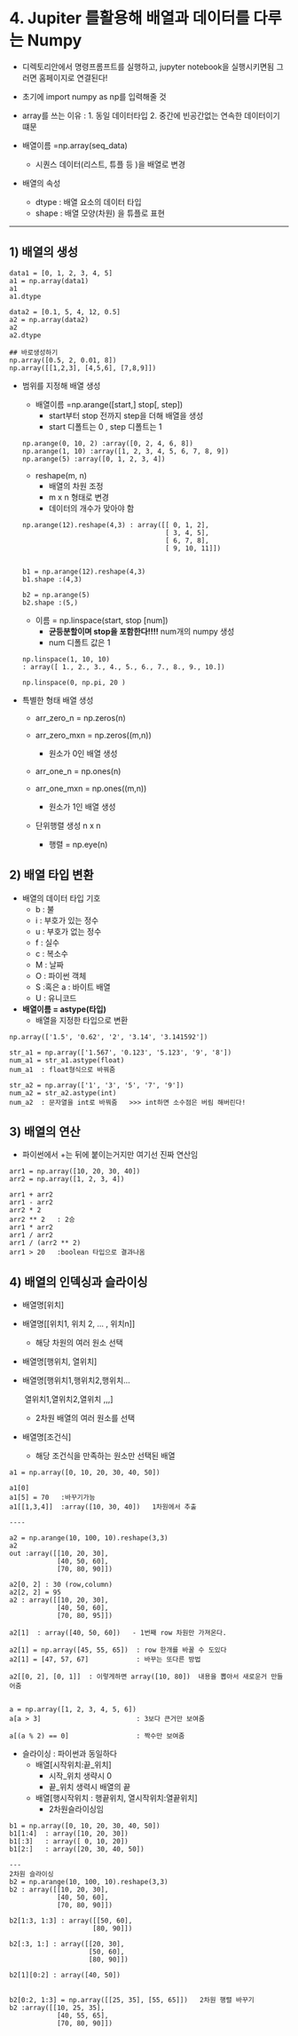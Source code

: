 # 4. Jupiter 를활용해 배열과 데이터를 다루는 Numpy

- 디렉토리안에서 명령프롬프트를 실행하고, jupyter notebook을 실행시키면됨 그러면 홈페이지로 연결된다!
- 초기에 import numpy as np를 입력해줄 것
- array를 쓰는 이유 : 1. 동일 데이터타입   2. 중간에 빈공간없는 연속한 데이터이기 떄문

- 배열이름 =np.array(seq_data)
  - 시퀀스 데이터(리스트, 튜플 등 )을 배열로 변경
- 배열의 속성
  - dtype : 배열 요소의 데이터 타입
  - shape : 배열 모양(차원) 을 튜플로 표현 

---

## 1) 배열의 생성

```
data1 = [0, 1, 2, 3, 4, 5]
a1 = np.array(data1)
a1
a1.dtype

data2 = [0.1, 5, 4, 12, 0.5]
a2 = np.array(data2)
a2
a2.dtype

## 바로생성하기
np.array([0.5, 2, 0.01, 8])
np.array([[1,2,3], [4,5,6], [7,8,9]])
```

- 범위를 지정해 배열 생성

  - 배열이름 =np.arange([start,] stop[, step])
    - start부터 stop 전까지 step을 더해 배열을 생성
    - start 디폴트는 0 , step 디폴트는 1

  ```
  np.arange(0, 10, 2) :array([0, 2, 4, 6, 8])
  np.arange(1, 10) :array([1, 2, 3, 4, 5, 6, 7, 8, 9])
  np.arange(5) :array([0, 1, 2, 3, 4])
  ```

  - reshape(m, n)
    - 배열의 차원 조정
    - m x n 형태로 변경
    - 데이터의 개수가 맞아야 함

  ```
  np.arange(12).reshape(4,3) : array([[ 0, 1, 2],
                                      [ 3, 4, 5],
                                      [ 6, 7, 8],
                                      [ 9, 10, 11]])
                                      
  
  b1 = np.arange(12).reshape(4,3)
  b1.shape :(4,3)
  
  b2 = np.arange(5)
  b2.shape :(5,)
  ```

  - 이름 = np.linspace(start, stop [num])
    - **균등분할이며 stop을 포함한다!!!!** num개의 numpy 생성
    - num 디폴트 값은 1

  ```
  np.linspace(1, 10, 10)
  : array([ 1., 2., 3., 4., 5., 6., 7., 8., 9., 10.])
  
  np.linspace(0, np.pi, 20 )
  ```

  

- 특별한 형태 배열 생성

  - arr_zero_n = np.zeros(n)
  - arr_zero_mxn = np.zeros((m,n))
    - 원소가 0인 배열 생성
  - arr_one_n = np.ones(n)
  - arr_one_mxn = np.ones((m,n))
    - 원소가 1인 배열 생성

  - 단위행렬 생성 n x n
    - 행렬 = np.eye(n)



## 2) 배열 타입 변환

- 배열의 데이터 타입 기호
  - b : 불
  - i : 부호가 있는 정수
  - u : 부호가 없는 정수
  - f : 실수
  - c : 복소수
  - M : 날짜
  - O : 파이썬 객체
  - S :혹은 a : 바이트 배열
  - U : 유니코드
- **배열이름 = astype(타입)**
  - 배열을 지정한 타입으로 변환

```
np.array(['1.5', '0.62', '2', '3.14', '3.141592'])

str_a1 = np.array(['1.567', '0.123', '5.123', '9', '8'])
num_a1 = str_a1.astype(float)
num_a1  : float형식으로 바꿔줌

str_a2 = np.array(['1', '3', '5', '7', '9'])
num_a2 = str_a2.astype(int)
num_a2  : 문자열을 int로 바꿔줌   >>> int하면 소수점은 버림 해버린다!

```



## 3) 배열의 연산

- 파이썬에서 +는 뒤에 붙이는거지만 여기선 진짜 연산임

```
arr1 = np.array([10, 20, 30, 40])
arr2 = np.array([1, 2, 3, 4])

arr1 + arr2
arr1 - arr2
arr2 * 2
arr2 ** 2   : 2승
arr1 * arr2
arr1 / arr2
arr1 / (arr2 ** 2)
arr1 > 20   :boolean 타입으로 결과나옴
```





## 4) 배열의 인덱싱과 슬라이싱

- 배열명[위치]

- 배열명[[위치1, 위치 2, ... , 위치n]]

  - 해당 차원의 여러 원소 선택

- 배열명[행위치, 열위치]

- 배열명[행위치1,행위치2,행위치...

  ​			열위치1,열위치2,열위치 ,,,]

  - 2차원 배열의 여러 원소를 선택

- 배열명[조건식]

  - 해당 조건식을 만족하는 원소만 선택된 배열

```
a1 = np.array([0, 10, 20, 30, 40, 50])

a1[0]
a1[5] = 70   :바꾸기가능
a1[[1,3,4]]  :array([10, 30, 40])   1차원에서 추출

----

a2 = np.arange(10, 100, 10).reshape(3,3)
a2
out :array([[10, 20, 30],
            [40, 50, 60],
            [70, 80, 90]])
            
a2[0, 2] : 30 (row,column)
a2[2, 2] = 95
a2 : array([[10, 20, 30],
            [40, 50, 60],
            [70, 80, 95]])

a2[1]  : array([40, 50, 60])   - 1번째 row 차원만 가져온다.

```

```
a2[1] = np.array([45, 55, 65])  : row 한개를 바꿀 수 도있다
a2[1] = [47, 57, 67]			: 바꾸는 또다른 방법

a2[[0, 2], [0, 1]]  : 이렇게하면 array([10, 80])  내용을 뽑아서 새로운거 만들어줌


a = np.array([1, 2, 3, 4, 5, 6])
a[a > 3]						: 3보다 큰거만 보여줌

a[(a % 2) == 0] 				: 짝수만 보여줌
```



- 슬라이싱  : 파이썬과 동일하다
  - 배열[시작위치:끝_위치]
    - 시작_위치 생략시 0
    - 끝_위치 생력시 배열의 끝
  - 배열[행시작위치 : 행끝위치, 열시작위치:열끝위치]
    - 2차원슬라이싱임

```
b1 = np.array([0, 10, 20, 30, 40, 50])
b1[1:4]  : array([10, 20, 30])
b1[:3]   : array([ 0, 10, 20])
b1[2:]	 : array([20, 30, 40, 50])

---
2차원 슬라이싱
b2 = np.arange(10, 100, 10).reshape(3,3)
b2 : array([[10, 20, 30],
            [40, 50, 60],
            [70, 80, 90]])

b2[1:3, 1:3] : array([[50, 60],
					 [80, 90]])

b2[:3, 1:] : array([[20, 30],
                    [50, 60],
                    [80, 90]])
                    
b2[1][0:2] : array([40, 50])


b2[0:2, 1:3] = np.array([[25, 35], [55, 65]])   2차원 행렬 바꾸기
b2 :array([[10, 25, 35],
            [40, 55, 65],
            [70, 80, 90]])


 
```

